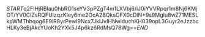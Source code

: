 $START$q2FIHjRBlau0hbRO1seYV3pPZgT4m1LXVbj6/iJ0iYVVRpqr1m8Nj6KMjOT/YV0CIZsRQFUIzqzKIey6me2OcA2BQksOFX0cDiN+9s9MgIu8wZ71MESLkpWMThbqog6E9iR8yrPewI9Ncx7JklJvIHNwiduchKH039opL3Guyr2eJzzbcHLKy3eBjAkcYUoKh2YXk5J4p6kz6RdMsQ78Wg==$END$